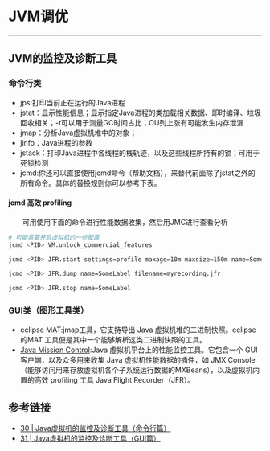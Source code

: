# JVM调优
***
## JVM的监控及诊断工具
### 命令行类

- jps:打印当前正在运行的Java进程
- jstat：显示性能信息；显示指定Java进程的类加载相关数据、即时编译、垃圾回收相关；-t可以用于测量GC时间占比；OU列上涨有可能发生内存泄漏
- jmap：分析Java虚拟机堆中的对象；
- jinfo：Java进程的参数
- jstack：打印Java进程中各线程的栈轨迹，以及这些线程所持有的锁；可用于死锁检测
- jcmd:你还可以直接使用jcmd命令（帮助文档），来替代前面除了jstat之外的所有命令。具体的替换规则你可以参考下表。

#### jcmd 高效 profiling
&ensp;&ensp;&ensp;&ensp;可用使用下面的命令进行性能数据收集，然后用JMC进行查看分析

```sh
# 可能需要开启虚拟机的一些配置
jcmd <PID> VM.unlock_commercial_features

jcmd <PID> JFR.start settings=profile maxage=10m maxsize=150m name=SomeLabel

jcmd <PID> JFR.dump name=SomeLabel filename=myrecording.jfr

jcmd <PID> JFR.stop name=SomeLabel
```


### GUI类（图形工具类）

- eclipse MAT:jmap工具，它支持导出 Java 虚拟机堆的二进制快照。eclipse 的MAT 工具便是其中一个能够解析这类二进制快照的工具。
- [Java Mission Control](http://jdk.java.net/jmc/):Java 虚拟机平台上的性能监控工具。它包含一个 GUI 客户端，以及众多用来收集 Java 虚拟机性能数据的插件，如 JMX Console（能够访问用来存放虚拟机各个子系统运行数据的MXBeans），以及虚拟机内置的高效 profiling 工具 Java Flight Recorder（JFR）。

## 参考链接

- [30 | Java虚拟机的监控及诊断工具（命令行篇）](https://time.geekbang.org/column/article/40520)
- [31 | Java虚拟机的监控及诊断工具（GUI篇）](https://time.geekbang.org/column/article/40821)